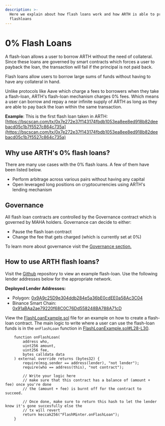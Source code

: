 ```yaml
---
description: >-
  Here we explain about how flash loans work and how ARTH is able to provide 0%
  flashloans
---
```


# 0% Flash Loans

A flash-loan allows a user to borrow ARTH without the need of collateral. Since these loans are governed by smart contracts which forces a user to payback the loan, the transaction will fail if the principal is not paid back.

Flash loans allow users to borrow large sums of funds without having to have any collateral in hand.

Unlike protocols like Aave which charge a fees to borrowers when they take a flash-loan, ARTH's flash-loan mechanism charges 0% fees. Which means a user can borrow and repay a near infinite supply of ARTH as long as they are able to pay back the loan within the same transaction.

**Example**: This is the first flash loan taken in ARTH: [https://bscscan.com/tx/0x7e272e37f143174fbdb1053ea8ee8ed918b82deebacd05c1b7f5527c864c735a](https://bscscan.com/tx/0x7e272e37f143174fbdb1053ea8ee8ed918b82deebacd05c1b7f5527c864c735a)

## Why use ARTH's 0% flash loans?

There are many use cases with the 0% flash loans. A few of them have been listed below.

* Perform arbitrage across various pairs without having any capital
* Open leveraged long positions on cryptocurrencies using ARTH's lending mechanism

## Governance

All flash loan contracts are controlled by the Governance contract which is governed by MAHA holders. Governance can decide to either:

* Pause the flash loan contract&#x20;
* Change the fee that gets charged (which is currently set at 0%)

To learn more about governance visit the [Governance section.](0-flash-loans.md#governance)

## How to use ARTH flash loans?

Visit the [Github](https://github.com/MahaDAO/flashloans-arth) repository to view an example flash-loan. Use the following lender addresses below for the appropriate network.

**Deployed Lender Addresses:**

* Polygon: [0x9A9c25D9e304ddb284e5a36bE0cdEE0a58Ac3C04](https://polygonscan.com/address/0x9A9c25D9e304ddb284e5a36bE0cdEE0a58Ac3C04)
* Binance Smart Chain: [0x91aBAa2ae79220f68C0C76Dd558248BA788A71cD](https://bscscan.com/address/0x91aBAa2ae79220f68C0C76Dd558248BA788A71cD)

View the [FlashLoanExample.sol](https://github.com/MahaDAO/flashloans-arth/blob/master/contracts/FlashLoanExample.sol) file for an example on how to create a flash-loan contract. The main logic to write where a user can use the flash-loan funds is in the `onFlashLoan` function in [FlashLoanExample.sol#L28-L30](https://github.com/MahaDAO/flashloans-arth/blob/master/contracts/FlashLoanExample.sol#L28-L30).

```
    function onFlashLoan(
        address who,
        uint256 amount,
        uint256 fee,
        bytes calldata data
    ) external override returns (bytes32) {
        require(msg.sender == address(lender), "not lender");
        require(who == address(this), "not contract");

        // Write your logic here
        // make sure that this contract has a balance of (amount + fee) once you're done
        // the (amount + fee) is burnt off for the contract to succeed.

        // Once done, make sure to return this hash to let the lender know it's gone succesfully else the
        // tx will revert
        return keccak256("FlashMinter.onFlashLoan");
    }

```
